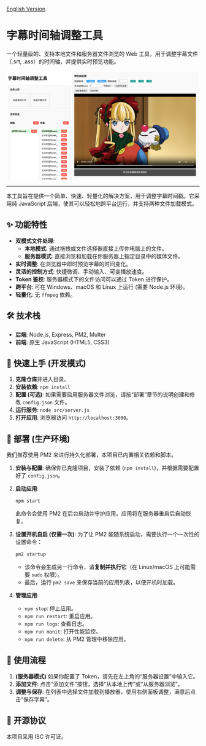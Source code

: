 [English Version](./README.en.md)

# 字幕时间轴调整工具

一个轻量级的、支持本地文件和服务器文件浏览的 Web 工具，用于调整字幕文件（.srt, .ass）的时间轴，并提供实时预览功能。

![应用截图](./assets/应用截图.png)

---

本工具旨在提供一个简单、快速、轻量化的解决方案，用于调整字幕时间戳。它采用纯 JavaScript 后端，使其可以轻松地跨平台运行，并支持两种文件加载模式。

## ✨ 功能特性

- **双模式文件处理**: 
  - **本地模式**: 通过拖拽或文件选择器直接上传你电脑上的文件。
  - **服务器模式**: 直接浏览和加载在你服务器上指定目录中的媒体文件。
- **实时调整**: 在浏览器中即时预览字幕的时间变化。
- **灵活的控制方式**: 快捷微调、手动输入、可变播放速度。
- **Token 鉴权**: 服务器模式下的文件访问可以通过 Token 进行保护。
- **跨平台**: 可在 Windows、macOS 和 Linux 上运行 (需要 Node.js 环境)。
- **轻量化**: 无 `ffmpeg` 依赖。

## 🛠️ 技术栈

- **后端**: Node.js, Express, PM2, Multer
- **前端**: 原生 JavaScript (HTML5, CSS3)

## 🚀 快速上手 (开发模式)

1.  **克隆仓库**并进入目录。
2.  **安装依赖**: `npm install`
3.  **配置 (可选)**: 如果需要启用服务器文件浏览，请按“部署”章节的说明创建和修改 `config.json` 文件。
4.  **运行服务**: `node src/server.js`
5.  **打开应用**: 浏览器访问 `http://localhost:3000`。

## 🚢 部署 (生产环境)

我们推荐使用 PM2 来进行持久化部署，本项目已内置相关依赖和脚本。

1.  **安装与配置**: 确保你已克隆项目，安装了依赖 (`npm install`)，并根据需要配置好了 `config.json`。

2.  **启动应用**:
    ```bash
    npm start
    ```
    此命令会使用 PM2 在后台启动并守护应用。应用将在服务器重启后自动恢复。

3.  **设置开机自启 (仅需一次)**:
    为了让 PM2 能随系统启动，需要执行一个一次性的设置命令：
    ```bash
    pm2 startup
    ```
    - 该命令会生成另一行命令，请**复制并执行它**（在 Linux/macOS 上可能需要 `sudo` 权限）。
    - 最后，运行 `pm2 save` 来保存当前的应用列表，以便开机时加载。

4.  **管理应用**:
    - `npm stop`: 停止应用。
    - `npm run restart`: 重启应用。
    - `npm run logs`: 查看日志。
    - `npm run monit`: 打开性能监控。
    - `npm run delete`: 从 PM2 管理中移除应用。

## 📝 使用流程

1.  **(服务器模式)** 如果你配置了 Token，请先在左上角的“服务器设置”中输入它。
2.  **添加文件**: 点击“添加文件”按钮，选择“从本地上传”或“从服务器浏览”。
3.  **调整与保存**: 在列表中选择文件加载到播放器，使用右侧面板调整，满意后点击“保存字幕”。

## 📄 开源协议

本项目采用 ISC 许可证。
